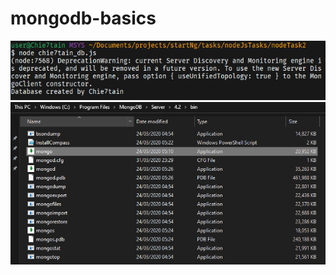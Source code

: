 # mongodb-basics
![This image shows the database created prompt on the terminal](./images/databaseCreated.png)
![This image shows the mongo.exe and mongod.exe files in the root folder](./images/mongo.png)
